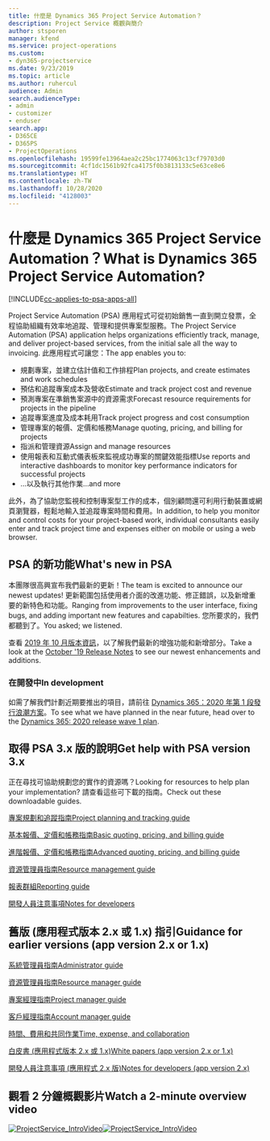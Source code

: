 ```yaml
---
title: 什麼是 Dynamics 365 Project Service Automation？
description: Project Service 概觀與簡介
author: stsporen
manager: kfend
ms.service: project-operations
ms.custom:
- dyn365-projectservice
ms.date: 9/23/2019
ms.topic: article
ms.author: ruhercul
audience: Admin
search.audienceType:
- admin
- customizer
- enduser
search.app:
- D365CE
- D365PS
- ProjectOperations
ms.openlocfilehash: 19599fe13964aea2c25bc1774063c13cf79703d0
ms.sourcegitcommit: 4cf1dc1561b92fca4175f0b3813133c5e63ce8e6
ms.translationtype: HT
ms.contentlocale: zh-TW
ms.lasthandoff: 10/28/2020
ms.locfileid: "4128003"
---
```

# <a name="what-is-dynamics-365-project-service-automation"></a><span data-ttu-id="270d8-103">什麼是 Dynamics 365 Project Service Automation？</span><span class="sxs-lookup"><span data-stu-id="270d8-103">What is Dynamics 365 Project Service Automation?</span></span>

[!INCLUDE[cc-applies-to-psa-apps-all](../includes/cc-applies-to-psa-apps-all.md)]

<span data-ttu-id="270d8-104">Project Service Automation (PSA) 應用程式可從初始銷售一直到開立發票，全程協助組織有效率地追蹤、管理和提供專案型服務。</span><span class="sxs-lookup"><span data-stu-id="270d8-104">The Project Service Automation (PSA) application helps organizations efficiently track, manage, and deliver project-based services, from the initial sale all the way to invoicing.</span></span> <span data-ttu-id="270d8-105">此應用程式可讓您：</span><span class="sxs-lookup"><span data-stu-id="270d8-105">The app enables you to:</span></span>

- <span data-ttu-id="270d8-106">規劃專案，並建立估計值和工作排程</span><span class="sxs-lookup"><span data-stu-id="270d8-106">Plan projects, and create estimates and work schedules</span></span>
- <span data-ttu-id="270d8-107">預估和追蹤專案成本及營收</span><span class="sxs-lookup"><span data-stu-id="270d8-107">Estimate and track project cost and revenue</span></span>
- <span data-ttu-id="270d8-108">預測專案在準銷售案源中的資源需求</span><span class="sxs-lookup"><span data-stu-id="270d8-108">Forecast resource requirements for projects in the pipeline</span></span>
- <span data-ttu-id="270d8-109">追蹤專案進度及成本耗用</span><span class="sxs-lookup"><span data-stu-id="270d8-109">Track project progress and cost consumption</span></span>
- <span data-ttu-id="270d8-110">管理專案的報價、定價和帳務</span><span class="sxs-lookup"><span data-stu-id="270d8-110">Manage quoting, pricing, and billing for projects</span></span>
- <span data-ttu-id="270d8-111">指派和管理資源</span><span class="sxs-lookup"><span data-stu-id="270d8-111">Assign and manage resources</span></span>
- <span data-ttu-id="270d8-112">使用報表和互動式儀表板來監視成功專案的關鍵效能指標</span><span class="sxs-lookup"><span data-stu-id="270d8-112">Use reports and interactive dashboards to monitor key performance indicators for successful projects</span></span>
- <span data-ttu-id="270d8-113">...以及執行其他作業</span><span class="sxs-lookup"><span data-stu-id="270d8-113">...and more</span></span>

<span data-ttu-id="270d8-114">此外，為了協助您監視和控制專案型工作的成本，個別顧問還可利用行動裝置或網頁瀏覽器，輕鬆地輸入並追蹤專案時間和費用。</span><span class="sxs-lookup"><span data-stu-id="270d8-114">In addition, to help you monitor and control costs for your project-based work, individual consultants easily enter and track project time and expenses either on mobile or using a web browser.</span></span>

## <a name="whats-new-in-psa"></a><span data-ttu-id="270d8-115">PSA 的新功能</span><span class="sxs-lookup"><span data-stu-id="270d8-115">What's new in PSA</span></span>
<span data-ttu-id="270d8-116">本團隊很高興宣布我們最新的更新！</span><span class="sxs-lookup"><span data-stu-id="270d8-116">The team is excited to announce our newest updates!</span></span> <span data-ttu-id="270d8-117">更新範圍包括使用者介面的改進功能、修正錯誤，以及新增重要的新特色和功能。</span><span class="sxs-lookup"><span data-stu-id="270d8-117">Ranging from improvements to the user interface, fixing bugs, and adding important new features and capabilties.</span></span> <span data-ttu-id="270d8-118">您所要求的，我們都聽到了。</span><span class="sxs-lookup"><span data-stu-id="270d8-118">You asked; we listened.</span></span>

<span data-ttu-id="270d8-119">查看 [2019 年 10 月版本資訊](https://docs.microsoft.com/dynamics365-release-plan/2019wave2/index)，以了解我們最新的增強功能和新增部分。</span><span class="sxs-lookup"><span data-stu-id="270d8-119">Take a look at the [October '19 Release Notes](https://docs.microsoft.com/dynamics365-release-plan/2019wave2/index) to see our newest enhancements and additions.</span></span>

### <a name="in-development"></a><span data-ttu-id="270d8-120">在開發中</span><span class="sxs-lookup"><span data-stu-id="270d8-120">In development</span></span>
<span data-ttu-id="270d8-121">如需了解我們計劃近期要推出的項目，請前往 [Dynamics 365：2020 年第 1 段發行浪潮方案](https://docs.microsoft.com/dynamics365-release-plan/2020wave1/index)。</span><span class="sxs-lookup"><span data-stu-id="270d8-121">To see what we have planned in the near future, head over to the [Dynamics 365: 2020 release wave 1 plan](https://docs.microsoft.com/dynamics365-release-plan/2020wave1/index).</span></span>

## <a name="get-help-with-psa-version-3x"></a><span data-ttu-id="270d8-122">取得 PSA 3.x 版的說明</span><span class="sxs-lookup"><span data-stu-id="270d8-122">Get help with PSA version 3.x</span></span>
<span data-ttu-id="270d8-123">正在尋找可協助規劃您的實作的資源嗎？</span><span class="sxs-lookup"><span data-stu-id="270d8-123">Looking for resources to help plan your implementation?</span></span> <span data-ttu-id="270d8-124">請查看這些可下載的指南。</span><span class="sxs-lookup"><span data-stu-id="270d8-124">Check out these downloadable guides.</span></span>

 [<span data-ttu-id="270d8-125">專案規劃和追蹤指南</span><span class="sxs-lookup"><span data-stu-id="270d8-125">Project planning and tracking guide</span></span>](../psa/implementation-guides/project-planning-tracking.md)

 [<span data-ttu-id="270d8-126">基本報價、定價和帳務指南</span><span class="sxs-lookup"><span data-stu-id="270d8-126">Basic quoting, pricing, and billing guide</span></span>](../psa/implementation-guides/begin-quoting-pricing-billing.md)

 [<span data-ttu-id="270d8-127">進階報價、定價和帳務指南</span><span class="sxs-lookup"><span data-stu-id="270d8-127">Advanced quoting, pricing, and billing guide</span></span>](../psa/implementation-guides/adv-quoting-pricing-billing.md)

 [<span data-ttu-id="270d8-128">資源管理員指南</span><span class="sxs-lookup"><span data-stu-id="270d8-128">Resource management guide</span></span>](../psa/implementation-guides/resource-management-guide.md)

 [<span data-ttu-id="270d8-129">報表群組</span><span class="sxs-lookup"><span data-stu-id="270d8-129">Reporting guide</span></span>](../psa/implementation-guides/reporting-guide.md)

 [<span data-ttu-id="270d8-130">開發人員注意事項</span><span class="sxs-lookup"><span data-stu-id="270d8-130">Notes for developers</span></span>](../psa/developer-guides/overview-dev-notes-v3.x.md)

## <a name="guidance-for-earlier-versions-app-version-2x-or-1x"></a><span data-ttu-id="270d8-131">舊版 (應用程式版本 2.x 或 1.x) 指引</span><span class="sxs-lookup"><span data-stu-id="270d8-131">Guidance for earlier versions (app version 2.x or 1.x)</span></span>
 [<span data-ttu-id="270d8-132">系統管理員指南</span><span class="sxs-lookup"><span data-stu-id="270d8-132">Administrator guide</span></span>](../psa/admin-guide.md)

 [<span data-ttu-id="270d8-133">資源管理員指南</span><span class="sxs-lookup"><span data-stu-id="270d8-133">Resource manager guide</span></span>](../psa/resource-manager-guide.md)

 [<span data-ttu-id="270d8-134">專案經理指南</span><span class="sxs-lookup"><span data-stu-id="270d8-134">Project manager guide</span></span>](../psa/project-manager-guide.md)

 [<span data-ttu-id="270d8-135">客戶經理指南</span><span class="sxs-lookup"><span data-stu-id="270d8-135">Account manager guide</span></span>](../psa/account-manager-guide.md)

 [<span data-ttu-id="270d8-136">時間、費用和共同作業</span><span class="sxs-lookup"><span data-stu-id="270d8-136">Time, expense, and collaboration</span></span>](../psa/time-expense-collaboration-guide.md)

 [<span data-ttu-id="270d8-137">白皮書 (應用程式版本 2.x 或 1.x)</span><span class="sxs-lookup"><span data-stu-id="270d8-137">White papers (app version 2.x or 1.x)</span></span>](../psa/white-papers.md)

 [<span data-ttu-id="270d8-138">開發人員注意事項 (應用程式 2.x 版)</span><span class="sxs-lookup"><span data-stu-id="270d8-138">Notes for developers (app version 2.x)</span></span>](../psa/developer-guides/add-custom-qoi-forms-v2.x.md)

 ## <a name="watch-a-2-minute-overview-video"></a><span data-ttu-id="270d8-139">觀看 2 分鐘概觀影片</span><span class="sxs-lookup"><span data-stu-id="270d8-139">Watch a 2-minute overview video</span></span>
 <a name="heroArea"></a> <span data-ttu-id="270d8-140">[![ProjectService_IntroVideo](../psa/media/project-service-intro-video.png "ProjectService_IntroVideo")](https://go.microsoft.com/fwlink/p/?LinkId=799457)</span><span class="sxs-lookup"><span data-stu-id="270d8-140">[![ProjectService_IntroVideo](../psa/media/project-service-intro-video.png "ProjectService_IntroVideo")](https://go.microsoft.com/fwlink/p/?LinkId=799457)</span></span>


